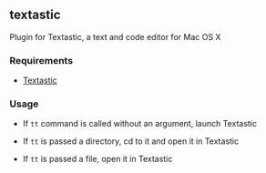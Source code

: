 ## textastic

Plugin for Textastic, a text and code editor for Mac OS X

### Requirements

* [Textastic](https://www.textasticapp.com/mac.html)

### Usage

* If `tt` command is called without an argument, launch Textastic

* If `tt` is passed a directory, cd to it and open it in Textastic

* If `tt` is passed a file, open it in Textastic
